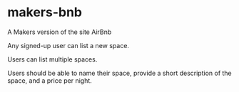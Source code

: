 # makers-bnb
A Makers version of the site AirBnb

Any signed-up user can list a new space.

Users can list multiple spaces.

Users should be able to name their space, provide a short description of the space, and a price per night.